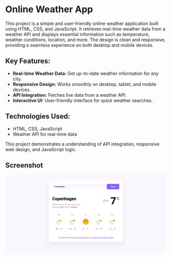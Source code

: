 # Online Weather App

This project is a simple and user-friendly online weather application built using HTML, CSS, and JavaScript. It retrieves real-time weather data from a weather API and displays essential information such as temperature, weather conditions, location, and more. The design is clean and responsive, providing a seamless experience on both desktop and mobile devices.

## Key Features:

<ul>
  <li><b>Real-time Weather Data:</b> Get up-to-date weather information for any city.</li>
  <li><b>Responsive Design:</b> Works smoothly on desktop, tablet, and mobile devices.</li>
  <li><b>API Integration:</b> Fetches live data from a weather API.</li>
  <li><b>Interactive UI:</b> User-friendly interface for quick weather searches.</li>
</ul>

## Technologies Used:

<ul>
  <li>HTML, CSS, JavaScript</li>
  <li>Weather API for real-time data</li>
</ul>

This project demonstrates a understanding of API integration, responsive web design, and JavaScript logic.

## Screenshot

<img src="screencapture.png" alt="screencapture">
